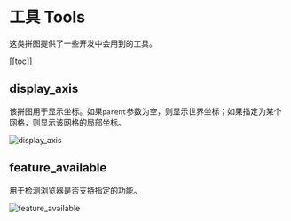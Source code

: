 # 工具 Tools

这类拼图提供了一些开发中会用到的工具。

[[toc]]

## display_axis

该拼图用于显示坐标。如果`parent`参数为空，则显示世界坐标；如果指定为某个网格，则显示该网格的局部坐标。

![display_axis](https://cdn.zjbku.com/blocks/display_axis.png)

## feature_available

用于检测浏览器是否支持指定的功能。

![feature_available](https://cdn.zjbku.com/blocks/feature_available.png)